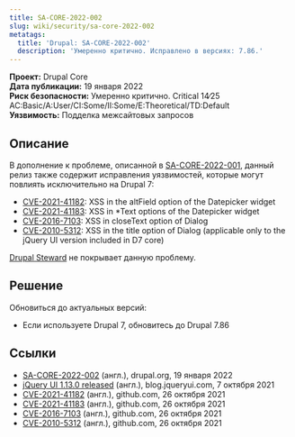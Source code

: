 ```yaml
---
title: SA-CORE-2022-002
slug: wiki/security/sa-core-2022-002
metatags:
  title: 'Drupal: SA-CORE-2022-002'
  description: 'Умеренно критично. Исправлено в версиях: 7.86.'
---
```


**Проект:** Drupal Core\
**Дата публикации:** 19 января 2022\
**Риск безопасности:** Умеренно критично. Critical 14∕25 AC:Basic/A:User/CI:Some/II:Some/E:Theoretical/TD:Default\
**Уязвимость:** Подделка межсайтовых запросов

## Описание

В дополнение к проблеме, описанной в [SA-CORE-2022-001](../2022-001/index.md), данный релиз также содержит исправления уязвимостей, которые могут повлиять исключительно на Drupal 7:

- [CVE-2021-41182](https://github.com/jquery/jquery-ui/security/advisories/GHSA-9gj3-hwp5-pmwc): XSS in the altField option of the Datepicker widget
- [CVE-2021-41183](https://github.com/jquery/jquery-ui/security/advisories/GHSA-j7qv-pgf6-hvh4): XSS in *Text options of the Datepicker widget
- [CVE-2016-7103](https://nvd.nist.gov/vuln/detail/CVE-2016-7103): XSS in closeText option of Dialog
- [CVE-2010-5312](https://nvd.nist.gov/vuln/detail/CVE-2010-5312): XSS in the title option of Dialog (applicable only to the jQuery UI version included in D7 core)

[Drupal Steward](https://www.drupal.org/steward) не покрывает данную проблему.

## Решение

Обновиться до актуальных версий:

- Если используете Drupal 7, обновитесь до Drupal 7.86

## Ссылки

- [SA-CORE-2022-002](https://www.drupal.org/sa-core-2022-002) (англ.), drupal.org, 19 января 2022
- [jQuery UI 1.13.0 released](https://blog.jqueryui.com/2021/10/jquery-ui-1-13-0-released/) (англ.), blog.jqueryui.com, 7 октября 2021
- [CVE-2021-41182](https://github.com/jquery/jquery-ui/security/advisories/GHSA-9gj3-hwp5-pmwc) (англ.), github.com, 26 октября 2021
- [CVE-2021-41183](https://github.com/jquery/jquery-ui/security/advisories/GHSA-j7qv-pgf6-hvh4) (англ.), github.com, 26
  октября 2021
- [CVE-2016-7103](https://nvd.nist.gov/vuln/detail/CVE-2016-7103) (англ.), github.com, 26 октября 2021
- [CVE-2010-5312](https://nvd.nist.gov/vuln/detail/CVE-2010-5312) (англ.), github.com, 26 октября 2021